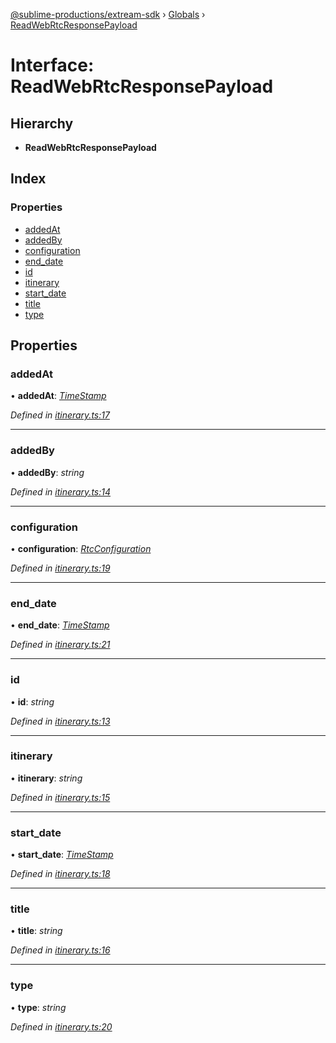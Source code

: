 [@sublime-productions/extream-sdk](../README.md) › [Globals](../globals.md) › [ReadWebRtcResponsePayload](readwebrtcresponsepayload.md)

# Interface: ReadWebRtcResponsePayload

## Hierarchy

* **ReadWebRtcResponsePayload**

## Index

### Properties

* [addedAt](readwebrtcresponsepayload.md#addedat)
* [addedBy](readwebrtcresponsepayload.md#addedby)
* [configuration](readwebrtcresponsepayload.md#configuration)
* [end_date](readwebrtcresponsepayload.md#end_date)
* [id](readwebrtcresponsepayload.md#id)
* [itinerary](readwebrtcresponsepayload.md#itinerary)
* [start_date](readwebrtcresponsepayload.md#start_date)
* [title](readwebrtcresponsepayload.md#title)
* [type](readwebrtcresponsepayload.md#type)

## Properties

###  addedAt

• **addedAt**: *[TimeStamp](timestamp.md)*

*Defined in [itinerary.ts:17](https://github.com/Extream-SaaS/ex-sdk/blob/1dafdd0/src/itinerary.ts#L17)*

___

###  addedBy

• **addedBy**: *string*

*Defined in [itinerary.ts:14](https://github.com/Extream-SaaS/ex-sdk/blob/1dafdd0/src/itinerary.ts#L14)*

___

###  configuration

• **configuration**: *[RtcConfiguration](rtcconfiguration.md)*

*Defined in [itinerary.ts:19](https://github.com/Extream-SaaS/ex-sdk/blob/1dafdd0/src/itinerary.ts#L19)*

___

###  end_date

• **end_date**: *[TimeStamp](timestamp.md)*

*Defined in [itinerary.ts:21](https://github.com/Extream-SaaS/ex-sdk/blob/1dafdd0/src/itinerary.ts#L21)*

___

###  id

• **id**: *string*

*Defined in [itinerary.ts:13](https://github.com/Extream-SaaS/ex-sdk/blob/1dafdd0/src/itinerary.ts#L13)*

___

###  itinerary

• **itinerary**: *string*

*Defined in [itinerary.ts:15](https://github.com/Extream-SaaS/ex-sdk/blob/1dafdd0/src/itinerary.ts#L15)*

___

###  start_date

• **start_date**: *[TimeStamp](timestamp.md)*

*Defined in [itinerary.ts:18](https://github.com/Extream-SaaS/ex-sdk/blob/1dafdd0/src/itinerary.ts#L18)*

___

###  title

• **title**: *string*

*Defined in [itinerary.ts:16](https://github.com/Extream-SaaS/ex-sdk/blob/1dafdd0/src/itinerary.ts#L16)*

___

###  type

• **type**: *string*

*Defined in [itinerary.ts:20](https://github.com/Extream-SaaS/ex-sdk/blob/1dafdd0/src/itinerary.ts#L20)*
